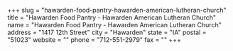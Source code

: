 +++
slug = "hawarden-food-pantry-hawarden-american-lutheran-church"
title = "Hawarden Food Pantry - Hawarden American Lutheran Church"
name = "Hawarden Food Pantry - Hawarden American Lutheran Church"
address = "1417 12th Street"
city = "Hawarden"
state = "IA"
postal = "51023"
website = ""
phone = "712-551-2979"
fax = ""
+++
